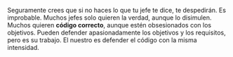 Seguramente crees que si no haces lo que tu jefe te dice, te despedirán. Es improbable. Muchos jefes solo quieren la verdad, aunque lo disimulen. Muchos quieren **código correcto**, aunque estén obsesionados con los objetivos. Pueden defender apasionadamente los objetivos y los requisitos, pero es su trabajo. El nuestro es defender el código con la misma intensidad.